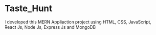 # Taste_Hunt
I developed this MERN Appliaction project using HTML, CSS, JavaScript, React Js, Node Js, Express Js and MongoDB

